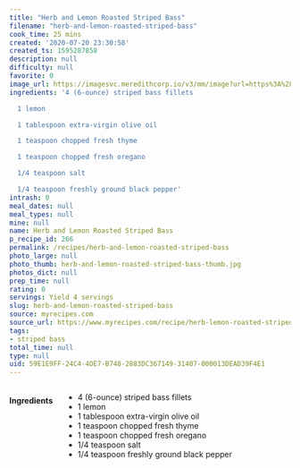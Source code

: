 ```yaml
---
title: "Herb and Lemon Roasted Striped Bass"
filename: "herb-and-lemon-roasted-striped-bass"
cook_time: 25 mins
created: '2020-07-20 23:30:58'
created_ts: 1595287858
description: null
difficulty: null
favorite: 0
image_url: https://imagesvc.meredithcorp.io/v3/mm/image?url=https%3A%2F%2Fcdn-image.myrecipes.com%2Fsites%2Fdefault%2Ffiles%2Fstyles%2Fmedium_2x%2Fpublic%2Fimage%2Frecipes%2Fck%2F10%2F08%2Fherb-roasted-bass-ck-x.jpg%3Fitok%3DQPzVZ7gR&w=400&c=sc&poi=face&q=85
ingredients: '4 (6-ounce) striped bass fillets

  1 lemon

  1 tablespoon extra-virgin olive oil

  1 teaspoon chopped fresh thyme

  1 teaspoon chopped fresh oregano

  1/4 teaspoon salt

  1/4 teaspoon freshly ground black pepper'
intrash: 0
meal_dates: null
meal_types: null
mine: null
name: Herb and Lemon Roasted Striped Bass
p_recipe_id: 266
permalink: /recipes/herb-and-lemon-roasted-striped-bass
photo_large: null
photo_thumb: herb-and-lemon-roasted-striped-bass-thumb.jpg
photos_dict: null
prep_time: null
rating: 0
servings: Yield 4 servings
slug: herb-and-lemon-roasted-striped-bass
source: myrecipes.com
source_url: https://www.myrecipes.com/recipe/herb-lemon-roasted-striped-bass
tags:
- striped bass
total_time: null
type: null
uid: 59E1E9FF-24C4-4DE7-B748-2883DC367149-31407-000013DEAD39F4E1
---
```

<div class="large-8 medium-7 columns" id="writeup">	</div><!-- #writeup -->
</div><!-- #row-one -->
<div class="row" id="row-two">	<div class="medium-4 small-5 columns" id="ingredients"><h4>Ingredients</h4><div class="box box-ingredients content"><ul>
<li>4 (6-ounce) striped bass fillets</li>
<li>1 lemon</li>
<li>1 tablespoon extra-virgin olive oil</li>
<li>1 teaspoon chopped fresh thyme</li>
<li>1 teaspoon chopped fresh oregano</li>
<li>1/4 teaspoon salt</li>
<li>1/4 teaspoon freshly ground black pepper</li>
</ul>
</div>	</div>	<div class="medium-6 small-7 columns" id="directions">	</div>